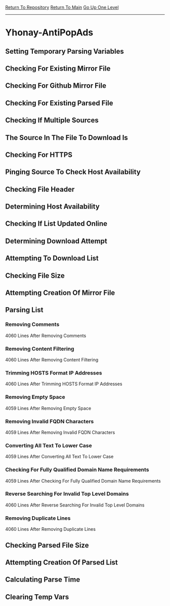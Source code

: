 [Return To Repository](https://github.com/deathbybandaid/piholeparser/)
[Return To Main](https://github.com/deathbybandaid/piholeparser/blob/master/RecentRunLogs/Mainlog.md)
[Go Up One Level](https://github.com/deathbybandaid/piholeparser/blob/master/RecentRunLogs/TopLevelScripts/30-Processing-Blacklists.md)
____________________________________
# Yhonay-AntiPopAds
## Setting Temporary Parsing Variables
## Checking For Existing Mirror File
## Checking For Github Mirror File
## Checking For Existing Parsed File
## Checking If Multiple Sources
## The Source In The File To Download Is
## Checking For HTTPS
## Pinging Source To Check Host Availability
## Checking File Header
## Determining Host Availability
## Checking If List Updated Online
## Determining Download Attempt
## Attempting To Download List
## Checking File Size
## Attempting Creation Of Mirror File
## Parsing List
### Removing Comments
4060 Lines After Removing Comments
### Removing Content Filtering
4060 Lines After Removing Content Filtering
### Trimming HOSTS Format IP Addresses
4060 Lines After Trimming HOSTS Format IP Addresses
### Removing Empty Space
4059 Lines After Removing Empty Space
### Removing Invalid FQDN Characters
4059 Lines After Removing Invalid FQDN Characters
### Converting All Text To Lower Case
4059 Lines After Converting All Text To Lower Case
### Checking For Fully Qualified Domain Name Requirements
4059 Lines After Checking For Fully Qualified Domain Name Requirements
### Reverse Searching For Invalid Top Level Domains
4060 Lines After Reverse Searching For Invalid Top Level Domains
### Removing Duplicate Lines
4060 Lines After Removing Duplicate Lines
## Checking Parsed File Size
## Attempting Creation Of Parsed List
## Calculating Parse Time
## Clearing Temp Vars
